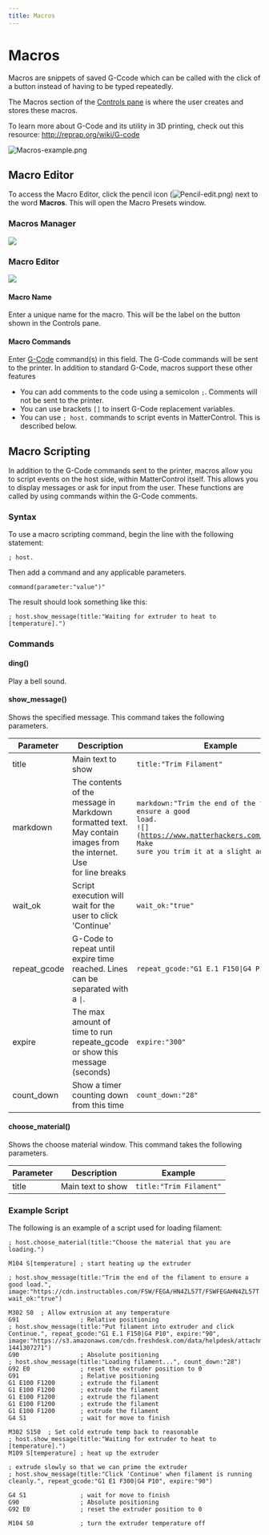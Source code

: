 ```yaml
---
title: Macros
---
```


Macros
======

Macros are snippets of saved G-Ccode which can be called with
the click of a button instead of having to be typed repeatedly.

The Macros section of the [Controls pane](controls/index.md) is where the user creates and
stores these macros.

To learn more about G-Code and its utility in 3D printing, check out
this resource:
<http://reprap.org/wiki/G-code>

![Macros-example.png](https://lh3.googleusercontent.com/0t9m7MoB4MJ8ezB5jWAmJ1cn6nHSs1egRjLKX3LZY3GKxLXFQOIErVv_LQ2PZEFnBneWG-ktf4-JJpJ1snTTSvmrCdc=s0)


Macro Editor
------------

To access the Macro Editor, click the pencil icon
(![Pencil-edit.png](http://wiki.mattercontrol.com/images/b/b0/Pencil-edit.png "Pencil-edit.png")) next to the word
**Macros**. This will open the Macro Presets window.

### Macros Manager
![](https://lh3.googleusercontent.com/uC22aF0BB3YZRiDdAcA_iXwkbUToMd75PUvf8GHrylzaSSdtJMwZncCRFP6WkdHWdhPa-feWopKxc-OA41az_TYOSQ=s0)

### Macro Editor
![](https://lh3.googleusercontent.com/rvcDIcSdFx1hDaZ4IWc1KrtcZ1GVQHIqXuiDHTwZTtkR6nPELlDfo8YxLNUCNCyBSSqNn0W2xX7jdOKI6WtjPRVQ=s0)

#### Macro Name

Enter a unique name for the macro. This will be the label on the button shown in the Controls pane.

#### Macro Commands

Enter [G-Code](http://reprap.org/wiki/G-code) command(s) in this field. The G-Code commands will be sent to the printer. In addition to standard G-Code, macros support these other features

* You can add comments to the code using a semicolon `;`. Comments will not be sent to the printer.
* You can use brackets `[]` to insert G-Code replacement variables.
* You can use `; host.` commands to script events in MatterControl. This is described below.


Macro Scripting
---------------

In addition to the G-Code commands sent to the printer, macros allow you to script events on the host side, within MatterControl itself. This allows you to display messages or ask for input from the user. These functions are called by using commands within the G-Code comments.

### Syntax

To use a macro scripting command, begin the line with the following statement:

`; host.`

Then add a command and any applicable parameters.

`command(parameter:"value")"`

The result should look something like this:

`; host.show_message(title:"Waiting for extruder to heat to
[temperature].")`

### Commands

#### ding()

Play a bell sound.

#### show_message()

Shows the specified message. This command takes the following parameters.

| Parameter | Description | Example |
| --------- | ----------- | ------- |
| title | Main text to show | `title:"Trim Filament"` |
| markdown | The contents of the message in Markdown formatted text. May contain images from the internet. Use <br> for line breaks | <code>markdown:"Trim the end of the filament to ensure a good load.<br>\!\[\]\(https://www.matterhackers.com/r/c3zLyf\)<br>Make sure you trim it at a slight angle."</code> |
| wait_ok | Script execution will wait for the user to click 'Continue' | `wait_ok:"true"` |
| repeat_gcode | G-Code to repeat until expire time reached. Lines can be separated with a `\|`. | `repeat_gcode:"G1 E.1 F150\|G4 P10"` |
| expire | The max amount of time to run repeate_gcode or show this message (seconds) | `expire:"300"` |
| count_down | Show a timer counting down from this time | `count_down:"28"` |

#### choose_material()

Shows the choose material window. This command takes the following parameters.

| Parameter | Description       | Example                 |
| --------- | ----------------- | ----------------------- |
| title     | Main text to show | `title:"Trim Filament"` |


### Example Script

The following is an example of a script used for loading filament:

```
; host.choose_material(title:"Choose the material that you are loading.")

M104 S[temperature] ; start heating up the extruder

; host.show_message(title:"Trim the end of the filament to ensure a good load.", image:"https://cdn.instructables.com/FSW/FEGA/HN4ZL57T/FSWFEGAHN4ZL57T.MEDIUM.jpg", wait_ok:"true")

M302 S0  ; Allow extrusion at any temperature
G91                 ; Relative positioning
; host.show_message(title:"Put filament into extruder and click Continue.", repeat_gcode:"G1 E.1 F150|G4 P10", expire:"90", image:"https://s3.amazonaws.com/cdn.freshdesk.com/data/helpdesk/attachments/production/5035400628/original/20150903_115628.jpg?1441307271")
G90                 ; Absolute positioning
; host.show_message(title:"Loading filament...", count_down:"28")
G92 E0              ; reset the extruder position to 0
G91                 ; Relative positioning
G1 E100 F1200       ; extrude the filament 
G1 E100 F1200       ; extrude the filament 
G1 E100 F1200       ; extrude the filament 
G1 E100 F1200       ; extrude the filament 
G1 E100 F1200       ; extrude the filament 
G4 S1               ; wait for move to finish

M302 S150  ; Set cold extrude temp back to reasonable
; host.show_message(title:"Waiting for extruder to heat to [temperature].")
M109 S[temperature] ; heat up the extruder

; extrude slowly so that we can prime the extruder
; host.show_message(title:"Click 'Continue' when filament is running cleanly.", repeat_gcode:"G1 E1 F300|G4 P10", expire:"90")

G4 S1               ; wait for move to finish
G90                 ; Absolute positioning
G92 E0              ; reset the extruder position to 0

M104 S0             ; turn the extruder temperature off
```
